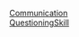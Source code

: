 [Communication](./Communication/Communication)  
[QuestioningSkill](./Communication/QuestioningSkill)  
